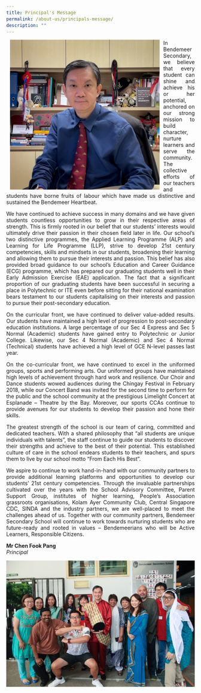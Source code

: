 ```yaml
---
title: Principal's Message
permalink: /about-us/principals-message/
description: ""
---
```




<p style="float:left; margin: 0 10px">
<img src="/images/Aboutus/principal-speech.jpg" alt="Principal" style="width:400px" /></p>
<p style="text-align:justify">
In Bendemeer Secondary, we believe that every student can shine and achieve his or her potential, anchored on our strong mission to build character, nurture learners and serve the community. The collective efforts of our teachers and students have borne fruits of labour which have made us distinctive and sustained the Bendemeer Heartbeat.</p>
<p style="text-align:justify">
We have continued to achieve success in many domains and we have given students countless opportunities to grow in their respective areas of strength. This is firmly rooted in our belief that our students’ interests would ultimately drive their passion in their chosen field later in life. Our school’s two distinctive programmes, the Applied Learning Programme (ALP) and Learning for Life Programme (LLP), strive to develop 21st century competencies, skills and mindsets in our students, broadening their learning and allowing them to pursue their interests and passion. This belief has also provided broad guidance to our school’s Education and Career Guidance (ECG) programme, which has prepared our graduating students well in their Early Admission Exercise (EAE) application. The fact that a significant proportion of our graduating students have been successful in securing a place in Polytechnic or ITE even before sitting for their national examination bears testament to our students capitalising on their interests and passion to pursue their post-secondary education.</p>
<p style="text-align:justify">
On the curricular front, we have continued to deliver value-added results. Our students have maintained a high level of progression to post-secondary education institutions. A large percentage of our Sec 4 Express and Sec 5 Normal (Academic) students have gained entry to Polytechnic or Junior College. Likewise, our Sec 4 Normal (Academic) and Sec 4 Normal (Technical) students have achieved a high level of GCE N-level passes last year.</p>
<p style="text-align:justify">
On the co-curricular front, we have continued to excel in the uniformed groups, sports and performing arts. Our uniformed groups have maintained high levels of achievement through hard work and resilience. Our Choir and Dance students wowed audiences during the Chingay Festival in February 2018, while our Concert Band was invited for the second time to perform for the public and the school community at the prestigious Limelight Concert at Esplanade – Theatre by the Bay. Moreover, our sports CCAs continue to provide avenues for our students to develop their passion and hone their skills.</p>
<p style="text-align:justify">
The greatest strength of the school is our team of caring, committed and dedicated teachers. With a shared philosophy that “all students are unique individuals with talents”, the staff continue to guide our students to discover their strengths and achieve to the best of their potential. This established culture of care in the school endears students to their teachers, and spurs them to live by our school motto “From Each His Best”.</p>
<p style="text-align:justify">
We aspire to continue to work hand-in-hand with our community partners to provide additional learning platforms and opportunities to develop our students’ 21st century competencies. Through the invaluable partnerships cultivated over the years with the School Advisory Committee, Parent Support Group, institutes of higher learning, People’s Association grassroots organisations, Kolam Ayer Community Club, Central Singapore CDC, SINDA and the industry partners, we are well-placed to meet the challenges ahead of us. Together with our community partners, Bendemeer Secondary School will continue to work towards nurturing students who are future-ready and rooted in values – Bendemeerians who will be Active Learners, Responsible Citizens.</p>

**Mr Chen Fook Pang** 
<br>*Principal*

![Principal's Group](/images/Aboutus/principal-Group-1024x683.jpg)
